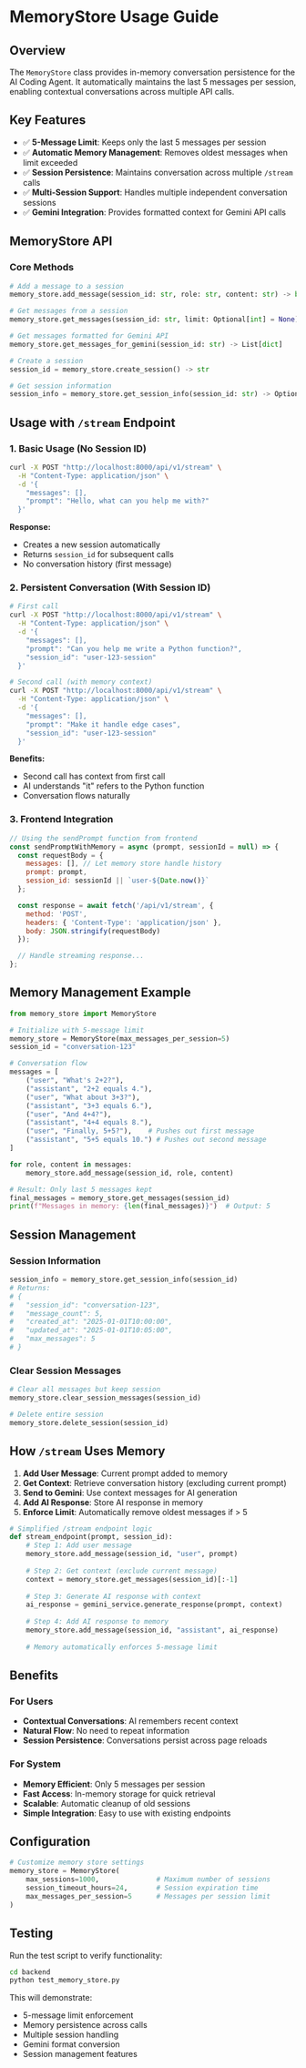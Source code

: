 # MemoryStore Usage Guide

## Overview

The `MemoryStore` class provides in-memory conversation persistence for the AI Coding Agent. It automatically maintains the last 5 messages per session, enabling contextual conversations across multiple API calls.

## Key Features

- ✅ **5-Message Limit**: Keeps only the last 5 messages per session
- ✅ **Automatic Memory Management**: Removes oldest messages when limit exceeded
- ✅ **Session Persistence**: Maintains conversation across multiple `/stream` calls
- ✅ **Multi-Session Support**: Handles multiple independent conversation sessions
- ✅ **Gemini Integration**: Provides formatted context for Gemini API calls

## MemoryStore API

### Core Methods

```python
# Add a message to a session
memory_store.add_message(session_id: str, role: str, content: str) -> bool

# Get messages from a session
memory_store.get_messages(session_id: str, limit: Optional[int] = None) -> List[ChatMessage]

# Get messages formatted for Gemini API
memory_store.get_messages_for_gemini(session_id: str) -> List[dict]

# Create a session
session_id = memory_store.create_session() -> str

# Get session information
session_info = memory_store.get_session_info(session_id: str) -> Optional[dict]
```

## Usage with `/stream` Endpoint

### 1. Basic Usage (No Session ID)

```bash
curl -X POST "http://localhost:8000/api/v1/stream" \
  -H "Content-Type: application/json" \
  -d '{
    "messages": [],
    "prompt": "Hello, what can you help me with?"
  }'
```

**Response:**
- Creates a new session automatically
- Returns `session_id` for subsequent calls
- No conversation history (first message)

### 2. Persistent Conversation (With Session ID)

```bash
# First call
curl -X POST "http://localhost:8000/api/v1/stream" \
  -H "Content-Type: application/json" \
  -d '{
    "messages": [],
    "prompt": "Can you help me write a Python function?",
    "session_id": "user-123-session"
  }'

# Second call (with memory context)
curl -X POST "http://localhost:8000/api/v1/stream" \
  -H "Content-Type: application/json" \
  -d '{
    "messages": [],
    "prompt": "Make it handle edge cases",
    "session_id": "user-123-session"
  }'
```

**Benefits:**
- Second call has context from first call
- AI understands "it" refers to the Python function
- Conversation flows naturally

### 3. Frontend Integration

```javascript
// Using the sendPrompt function from frontend
const sendPromptWithMemory = async (prompt, sessionId = null) => {
  const requestBody = {
    messages: [], // Let memory store handle history
    prompt: prompt,
    session_id: sessionId || `user-${Date.now()}`
  };

  const response = await fetch('/api/v1/stream', {
    method: 'POST',
    headers: { 'Content-Type': 'application/json' },
    body: JSON.stringify(requestBody)
  });

  // Handle streaming response...
};
```

## Memory Management Example

```python
from memory_store import MemoryStore

# Initialize with 5-message limit
memory_store = MemoryStore(max_messages_per_session=5)
session_id = "conversation-123"

# Conversation flow
messages = [
    ("user", "What's 2+2?"),
    ("assistant", "2+2 equals 4."),
    ("user", "What about 3+3?"),
    ("assistant", "3+3 equals 6."),
    ("user", "And 4+4?"),
    ("assistant", "4+4 equals 8."),
    ("user", "Finally, 5+5?"),    # Pushes out first message
    ("assistant", "5+5 equals 10.") # Pushes out second message
]

for role, content in messages:
    memory_store.add_message(session_id, role, content)

# Result: Only last 5 messages kept
final_messages = memory_store.get_messages(session_id)
print(f"Messages in memory: {len(final_messages)}")  # Output: 5
```

## Session Management

### Session Information

```python
session_info = memory_store.get_session_info(session_id)
# Returns:
# {
#   "session_id": "conversation-123",
#   "message_count": 5,
#   "created_at": "2025-01-01T10:00:00",
#   "updated_at": "2025-01-01T10:05:00",
#   "max_messages": 5
# }
```

### Clear Session Messages

```python
# Clear all messages but keep session
memory_store.clear_session_messages(session_id)

# Delete entire session
memory_store.delete_session(session_id)
```

## How `/stream` Uses Memory

1. **Add User Message**: Current prompt added to memory
2. **Get Context**: Retrieve conversation history (excluding current prompt)
3. **Send to Gemini**: Use context messages for AI generation
4. **Add AI Response**: Store AI response in memory
5. **Enforce Limit**: Automatically remove oldest messages if > 5

```python
# Simplified /stream endpoint logic
def stream_endpoint(prompt, session_id):
    # Step 1: Add user message
    memory_store.add_message(session_id, "user", prompt)
    
    # Step 2: Get context (exclude current message)
    context = memory_store.get_messages(session_id)[:-1]
    
    # Step 3: Generate AI response with context
    ai_response = gemini_service.generate_response(prompt, context)
    
    # Step 4: Add AI response to memory
    memory_store.add_message(session_id, "assistant", ai_response)
    
    # Memory automatically enforces 5-message limit
```

## Benefits

### For Users
- **Contextual Conversations**: AI remembers recent context
- **Natural Flow**: No need to repeat information
- **Session Persistence**: Conversations persist across page reloads

### For System
- **Memory Efficient**: Only 5 messages per session
- **Fast Access**: In-memory storage for quick retrieval
- **Scalable**: Automatic cleanup of old sessions
- **Simple Integration**: Easy to use with existing endpoints

## Configuration

```python
# Customize memory store settings
memory_store = MemoryStore(
    max_sessions=1000,              # Maximum number of sessions
    session_timeout_hours=24,       # Session expiration time
    max_messages_per_session=5      # Messages per session limit
)
```

## Testing

Run the test script to verify functionality:

```bash
cd backend
python test_memory_store.py
```

This will demonstrate:
- 5-message limit enforcement
- Memory persistence across calls
- Multiple session handling
- Gemini format conversion
- Session management features 